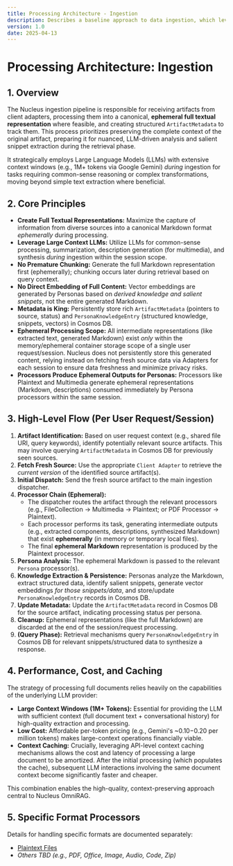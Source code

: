 ```yaml
---
title: Processing Architecture - Ingestion
description: Describes a baseline approach to data ingestion, which leverages the fact that many data formats are ultimately plain text, a group of zipped plain text files, or multimedia files which can be described using text. 
version: 1.0
date: 2025-04-13
---
```


# Processing Architecture: Ingestion

## 1. Overview

The Nucleus ingestion pipeline is responsible for receiving artifacts from client adapters, processing them into a canonical, **ephemeral full textual representation** where feasible, and creating structured `ArtifactMetadata` to track them. This process prioritizes preserving the complete context of the original artifact, preparing it for nuanced, LLM-driven analysis and salient snippet extraction during the retrieval phase.

It strategically employs Large Language Models (LLMs) with extensive context windows (e.g., 1M+ tokens via Google Gemini) *during* ingestion for tasks requiring common-sense reasoning or complex transformations, moving beyond simple text extraction where beneficial.

## 2. Core Principles

*   **Create Full Textual Representations:** Maximize the capture of information from diverse sources into a canonical Markdown format *ephemerally* during processing.
*   **Leverage Large Context LLMs:** Utilize LLMs for common-sense processing, summarization, description generation (for multimedia), and synthesis *during* ingestion within the session scope.
*   **No Premature Chunking:** Generate the full Markdown representation first (ephemerally); chunking occurs later during retrieval based on query context.
*   **No Direct Embedding of Full Content:** Vector embeddings are generated by Personas based on *derived knowledge and salient snippets*, not the entire generated Markdown.
*   **Metadata is King:** Persistently store rich `ArtifactMetadata` (pointers to source, status) and `PersonaKnowledgeEntry` (structured knowledge, snippets, vectors) in Cosmos DB.
*   **Ephemeral Processing Scope:** All intermediate representations (like extracted text, generated Markdown) exist *only* within the memory/ephemeral container storage scope of a single user request/session. Nucleus does not persistently store this generated content, relying instead on fetching fresh source data via Adapters for each session to ensure data freshness and minimize privacy risks.
*   **Processors Produce Ephemeral Outputs for Personas:** Processors like Plaintext and Multimedia generate ephemeral representations (Markdown, descriptions) consumed immediately by Persona processors within the same session.

## 3. High-Level Flow (Per User Request/Session)

1.  **Artifact Identification:** Based on user request context (e.g., shared file URI, query keywords), identify potentially relevant source artifacts. This may involve querying `ArtifactMetadata` in Cosmos DB for previously seen sources.
2.  **Fetch Fresh Source:** Use the appropriate `Client Adapter` to retrieve the *current version* of the identified source artifact(s).
3.  **Initial Dispatch:** Send the fresh source artifact to the main ingestion dispatcher.
4.  **Processor Chain (Ephemeral):**
    *   The dispatcher routes the artifact through the relevant processors (e.g., FileCollection -> Multimedia -> Plaintext; or PDF Processor -> Plaintext).
    *   Each processor performs its task, generating intermediate outputs (e.g., extracted components, descriptions, synthesized Markdown) that exist **ephemerally** (in memory or temporary local files).
    *   The final **ephemeral Markdown** representation is produced by the Plaintext processor.
5.  **Persona Analysis:** The ephemeral Markdown is passed to the relevant `Persona` processor(s).
6.  **Knowledge Extraction & Persistence:** Personas analyze the Markdown, extract structured data, identify salient snippets, generate vector embeddings *for those snippets/data*, and store/update `PersonaKnowledgeEntry` records in Cosmos DB.
7.  **Update Metadata:** Update the `ArtifactMetadata` record in Cosmos DB for the source artifact, indicating processing status per persona.
8.  **Cleanup:** Ephemeral representations (like the full Markdown) are discarded at the end of the session/request processing.
9.  **(Query Phase):** Retrieval mechanisms query `PersonaKnowledgeEntry` in Cosmos DB for relevant snippets/structured data to synthesize a response.

## 4. Performance, Cost, and Caching

The strategy of processing full documents relies heavily on the capabilities of the underlying LLM provider:

*   **Large Context Windows (1M+ Tokens):** Essential for providing the LLM with sufficient context (full document text + conversational history) for high-quality extraction and processing.
*   **Low Cost:** Affordable per-token pricing (e.g., Gemini's ~$0.10-$0.20 per million tokens) makes large-context operations financially viable.
*   **Context Caching:** Crucially, leveraging API-level context caching mechanisms allows the cost and latency of processing a large document to be amortized. After the initial processing (which populates the cache), subsequent LLM interactions involving the same document context become significantly faster and cheaper.

This combination enables the high-quality, context-preserving approach central to Nucleus OmniRAG.

## 5. Specific Format Processors

Details for handling specific formats are documented separately:

*   [Plaintext Files](./ARCHITECTURE_INGESTION_PLAINTEXT.md)
*   *Others TBD (e.g., PDF, Office, Image, Audio, Code, Zip)*
